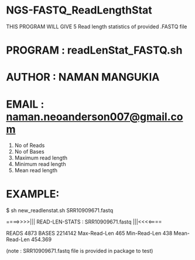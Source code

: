 # NGS-FASTQ_ReadLengthStat
THIS PROGRAM WILL GIVE 5 Read length statistics of provided .FASTQ file

# PROGRAM : readLenStat_FASTQ.sh
# AUTHOR	: NAMAN MANGUKIA
# EMAIL	: naman.neoanderson007@gmail.com

1.	No of Reads
2.	No of Bases
3.	Maximum read length
4.	Minimum read length
5.	Mean read length

# EXAMPLE:

$ sh new_readlenstat.sh SRR10909671.fastq


====>>>>|||	READ-LEN-STATS	:	SRR10909671.fastq	|||<<<<====

READS		4873
BASES		2214142
Max-Read-Len	465
Min-Read-Len	438
Mean-Read-Len	454.369


(note : SRR10909671.fastq file is provided in package to test)
